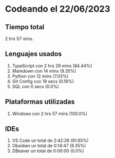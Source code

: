 # Codeando el 22/06/2023

## Tiempo total
2 hrs 57 mins.

## Lenguajes usados
1. TypeScript con 2 hrs 29 mins (84.44%)
1. Markdown con 14 mins (8.35%)
1. Python con 12 mins (7.03%)
1. Git Config con 19 secs (0.18%)
1. SQL con 0 secs (0.0%)

## Plataformas utilizadas
1. Windows con 2 hrs 57 mins (100.0%)

## IDEs
1. VS Code un total de 2:42:26 (91.65%)
1. Obsidian un total de 0:14:47 (8.35%)
1. DBeaver un total de 0:00:00 (0.0%)
